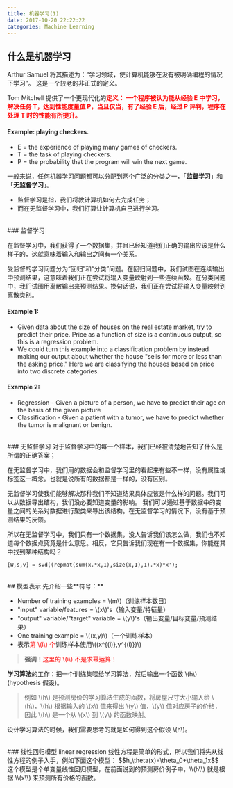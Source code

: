 ```yaml
---
title: 机器学习(1)
date: 2017-10-20 22:22:22
categories: Machine Learning
---
```


## 什么是机器学习

Arthur Samuel 将其描述为：“学习领域，使计算机能够在没有被明确编程的情况下学习”。 这是一个较老的非正式的定义。

Tom Mitchell 提供了一个更现代化的<font color="red">**定义：
一个程序被认为能从经验 E 中学习，解决任务 T，达到性能度量值 P，当且仅当，有了经验 E 后，经过 P 评判，程序在处理 T 时的性能有所提升。**</font>

<!--more-->

#### Example: playing checkers.
- E = the experience of playing many games of checkers.
- T = the task of playing checkers.
- P = the probability that the program will win the next game.

一般来说，任何机器学习问题都可以分配到两个广泛的分类之一，「**监督学习**」和「**无监督学习**」。

- 监督学习是指，我们将教计算机如何去完成任务；
- 而在无监督学习中，我们打算让计算机自己进行学习。

<br/>
### 监督学习

在监督学习中，我们获得了一个数据集，并且已经知道我们正确的输出应该是什么样子的，这就意味着输入和输出之间有一个关系。

受监督的学习问题分为“回归”和“分类”问题。在回归问题中，我们试图在连续输出中预测结果，这意味着我们正在尝试将输入变量映射到一些连续函数。在分类问题中，我们试图用离散输出来预测结果。换句话说，我们正在尝试将输入变量映射到离散类别。

#### Example 1:

- Given data about the size of houses on the real estate market, try to predict their price. Price as a function of size is a continuous output, so this is a regression problem.
- We could turn this example into a classification problem by instead making our output about whether the house "sells for more or less than the asking price." Here we are classifying the houses based on price into two discrete categories.

#### Example 2:
- Regression - Given a picture of a person, we have to predict their age on the basis of the given picture
- Classification - Given a patient with a tumor, we have to predict whether the tumor is malignant or benign.

<br/>
### 无监督学习
对于监督学习中的每一个样本，我们已经被清楚地告知了什么是所谓的正确答案；

在无监督学习中，我们用的数据会和监督学习里的看起来有些不一样，没有属性或标签这一概念。也就是说所有的数据都是一样的，没有区别。

无监督学习使我们能够解决那种我们不知道结果具体应该是什么样的问题。我们可以从数据导出结构，我们没必要知道变量的影响。
我们可以通过基于数据中的变量之间的关系对数据进行聚类来导出该结构。在无监督学习的情况下，没有基于预测结果的反馈。

所以在无监督学习中，我们只有一个数据集，没人告诉我们该怎么做，我们也不知道每个数据点究竟是什么意思。相反，它只告诉我们现在有一个数据集，你能在其中找到某种结构吗？

`[W,s,v] = svd((repmat(sum(x.*x,1),size(x,1),1).*x)*x');`

<br/>
## 模型表示
先介绍一些**符号：**

- Number of training examples = \\(m\\)（训练样本数目）
- "input" variable/features = \\(x\\)'s（输入变量/特征量）
- "output" variable/"target" variable = \\(y\\)'s（输出变量/目标变量/预测结果）
- One training example = \\((x,y)\\)（一个训练样本）
- 表示<font color="red">第 \\(i\\) 个</font>训练样本使用\\((x^{(i)},y^{(i)})\\) 

>**强调！**<font color="red">这里的 \\(i\\) 不是求幂运算！</font>

**学习算法**的工作：把一个训练集喂给学习算法，然后输出一个函数 \\(h\\) (hypothesis 假设)。

>例如 \\(h\\) 是预测房价的学习算法生成的函数，将房屋尺寸大小输入给 \\(h\\)，\\(h\\) 根据输入的 \\(x\\) 值来得出 \\(y\\) 值，\\(y\\) 值对应房子的价格，因此 \\(h\\) 是一个从 \\(x\\) 到 \\(y\\) 的函数映射。

设计学习算法的时候，我们需要思考的就是如何得到这个假设 \\(h\\)。

<br/>
### 线性回归模型 linear regression
线性方程是简单的形式，所以我们将先从线性方程的例子入手，例如下面这个模型：
$$h_\theta(x)=\theta_0+\theta_1x$$
这个模型是个单变量线性回归模型，在前面说到的预测房价例子中，\\(h\\) 就是根据 \\(x\\) 来预测所有价格的函数。